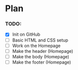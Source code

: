 # Plan

### TODO:

- [x] Init on GitHub
- [ ] Basic HTML and CSS setup
- [ ] Work on the Homepage
- [ ] Make the header (Homepage)
- [ ] Make the body (Homepage)
- [ ] Make the footer (Homepage)
